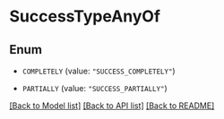 # SuccessTypeAnyOf

## Enum


* `COMPLETELY` (value: `"SUCCESS_COMPLETELY"`)

* `PARTIALLY` (value: `"SUCCESS_PARTIALLY"`)


[[Back to Model list]](../README.md#documentation-for-models) [[Back to API list]](../README.md#documentation-for-api-endpoints) [[Back to README]](../README.md)


